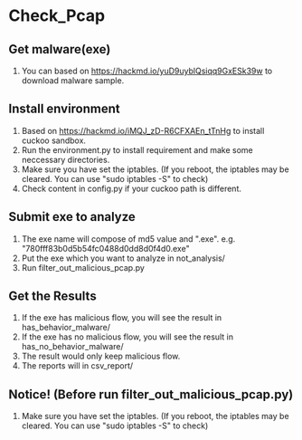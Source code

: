 # Check_Pcap

## Get malware(exe)
1. You can based on https://hackmd.io/yuD9uyblQsiqq9GxESk39w to download malware sample.

## Install environment
1. Based on https://hackmd.io/iMQJ_zD-R6CFXAEn_tTnHg to install cuckoo sandbox.
2. Run the environment.py to install requirement and make some neccessary directories.
3. Make sure you have set the iptables. (If you reboot, the iptables may be cleared. You can use "sudo iptables -S" to check)
4. Check content in config.py if your cuckoo path is different. 

## Submit exe to analyze
1. The exe name will compose of md5 value and ".exe". e.g. "780fff83b0d5b54fc0488d0dd8d0f4d0.exe"
2. Put the exe which you want to analyze in not_analysis/
3. Run filter_out_malicious_pcap.py

## Get the Results
1. If the exe has malicious flow, you will see the result in has_behavior_malware/
2. If the exe has no malicious flow, you will see the result in has_no_behavior_malware/
3. The result would only keep malicious flow.
4. The reports will in csv_report/

## Notice! (Before run filter_out_malicious_pcap.py)
1. Make sure you have set the iptables. (If you reboot, the iptables may be cleared. You can use "sudo iptables -S" to check)
